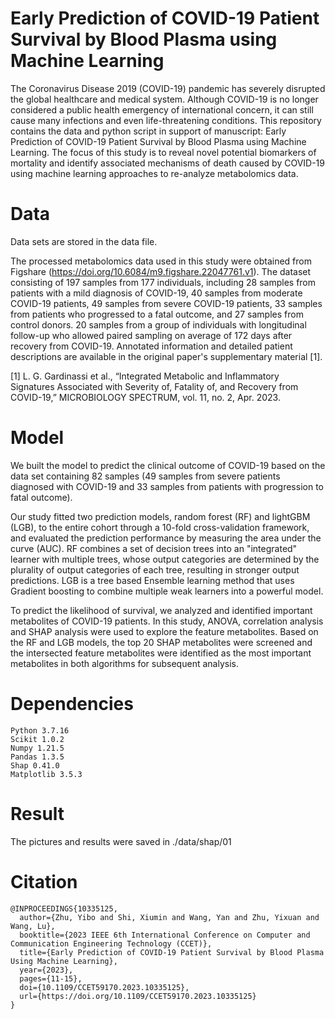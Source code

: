 # Early Prediction of COVID-19 Patient Survival by  Blood Plasma using Machine Learning
The Coronavirus Disease 2019 (COVID-19) pandemic has severely disrupted the global healthcare and medical system. Although COVID-19 is no longer considered a public health emergency of international concern, it can still cause many infections and even life-threatening conditions. This repository contains the data and python script in support of manuscript: Early Prediction of COVID-19 Patient Survival by  Blood Plasma using Machine Learning. The focus of this study is to reveal novel potential biomarkers of mortality and identify associated mechanisms of death caused by COVID-19 using machine learning approaches to re-analyze metabolomics data. 

# Data
Data sets are stored in the data file.

The processed metabolomics data used in this study were obtained from Figshare (https://doi.org/10.6084/m9.figshare.22047761.v1). The dataset consisting of 197 samples from 177 individuals, including 28 samples from patients with a mild diagnosis of COVID-19, 40 samples from moderate COVID-19 patients, 49 samples from severe COVID-19 patients, 33 samples from patients who progressed to a fatal outcome, and 27 samples from control donors. 20 samples from a group of individuals with longitudinal follow-up who allowed paired sampling on average of 172 days after recovery from COVID-19.
Annotated information and detailed patient descriptions are available in the original paper's supplementary material [1].

[1] L. G. Gardinassi et al., “Integrated Metabolic and Inflammatory Signatures Associated with Severity of, Fatality of, and Recovery from COVID-19,” MICROBIOLOGY SPECTRUM, vol. 11, no. 2, Apr. 2023.

# Model
We built the model to predict the clinical outcome of COVID-19 based on the data set containing 82 samples (49 samples from severe patients diagnosed with COVID-19 and 33 samples from patients with progression to fatal outcome).

Our study fitted two prediction models, random forest (RF) and lightGBM (LGB), to the entire cohort through a 10-fold cross-validation framework, and evaluated the prediction performance by measuring the area under the curve (AUC). RF combines a set of decision trees into an "integrated" learner with multiple trees, whose output categories are determined by the plurality of output categories of each tree, resulting in stronger output predictions. LGB is a tree based Ensemble learning method that uses Gradient boosting to combine multiple weak learners into a powerful model.

To predict the likelihood of survival, we analyzed and identified important metabolites of COVID-19 patients. In this study, ANOVA, correlation analysis and SHAP analysis were used to explore the feature metabolites. Based on the RF and LGB models, the top 20 SHAP metabolites were screened and the intersected feature metabolites were identified as the most important metabolites in both algorithms for subsequent analysis.

# Dependencies
```
Python 3.7.16
Scikit 1.0.2
Numpy 1.21.5
Pandas 1.3.5
Shap 0.41.0
Matplotlib 3.5.3
```

# Result
The pictures and results were saved in ./data/shap/01

# Citation
```
@INPROCEEDINGS{10335125,
  author={Zhu, Yibo and Shi, Xiumin and Wang, Yan and Zhu, Yixuan and Wang, Lu},
  booktitle={2023 IEEE 6th International Conference on Computer and Communication Engineering Technology (CCET)}, 
  title={Early Prediction of COVID-19 Patient Survival by Blood Plasma Using Machine Learning}, 
  year={2023},
  pages={11-15},
  doi={10.1109/CCET59170.2023.10335125},
  url={https://doi.org/10.1109/CCET59170.2023.10335125}
}
```

